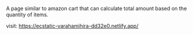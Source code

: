 A page similar to amazon cart that can calculate total amount based on the quantity of items.

visit: https://ecstatic-varahamihira-dd32e0.netlify.app/
